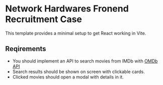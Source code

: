 # Network Hardwares Fronend Recruitment Case

This template provides a minimal setup to get React working in Vite.


## Reqirements
- You should implement an API to search movies from IMDb with [OMDb API](http://www.omdbapi.com)
- Search results should be shown on screen with clickable cards.
- Clicked movies should open a modal with details in it.